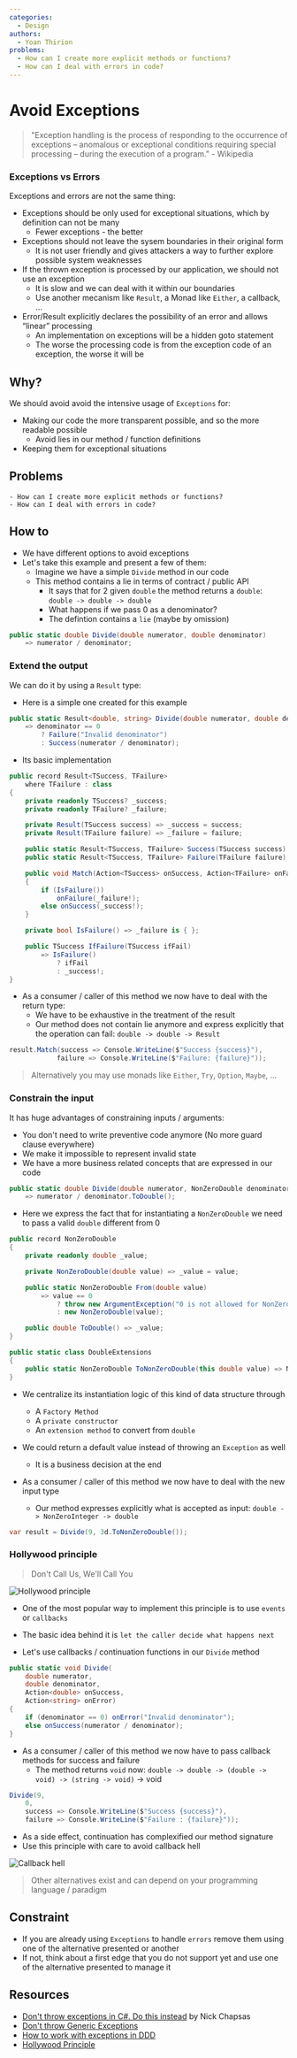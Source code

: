 ```yaml
---
categories:
  - Design
authors:
  - Yoan Thirion
problems:
  - How can I create more explicit methods or functions?
  - How can I deal with errors in code?
---
```


# Avoid Exceptions

> "Exception handling is the process of responding to the occurrence of exceptions – anomalous or exceptional conditions requiring special processing – during the execution of a program." - Wikipedia

### Exceptions vs Errors

Exceptions and errors are not the same thing:

- Exceptions should be only used for exceptional situations, which by definition can not be many
  - Fewer exceptions - the better
- Exceptions should not leave the sysem boundaries in their original form
  - It is not user friendly and gives attackers a way to further explore possible system weaknesses
- If the thrown exception is processed by our application, we should not use an exception
  - It is slow and we can deal with it within our boundaries
  - Use another mecanism like `Result`, a Monad like `Either`, a callback, ...
- Error/Result explicitly declares the possibility of an error and allows “linear” processing
  - An implementation on exceptions will be a hidden goto statement
  - The worse the processing code is from the exception code of an exception, the worse it will be

## Why?

We should avoid avoid the intensive usage of `Exceptions` for:

- Making our code the more transparent possible, and so the more readable possible
  - Avoid lies in our method / function definitions
- Keeping them for exceptional situations

## Problems

    - How can I create more explicit methods or functions?
    - How can I deal with errors in code?

## How to

- We have different options to avoid exceptions
- Let's take this example and present a few of them:
  - Imagine we have a simple `Divide` method in our code
  - This method contains a lie in terms of contract / public API
    - It says that for 2 given `double` the method returns a `double`: `double -> double -> double`
    - What happens if we pass 0 as a denominator?
    - The defintion contains a `lie` (maybe by omission)

```csharp
public static double Divide(double numerator, double denominator)
    => numerator / denominator;
```

### Extend the output

We can do it by using a `Result` type:

- Here is a simple one created for this example

```csharp
public static Result<double, string> Divide(double numerator, double denominator)
    => denominator == 0
        ? Failure("Invalid denominator")
        : Success(numerator / denominator);
```

- Its basic implementation

```csharp
public record Result<TSuccess, TFailure>
    where TFailure : class
{
    private readonly TSuccess? _success;
    private readonly TFailure? _failure;

    private Result(TSuccess success) => _success = success;
    private Result(TFailure failure) => _failure = failure;

    public static Result<TSuccess, TFailure> Success(TSuccess success) => new(success);
    public static Result<TSuccess, TFailure> Failure(TFailure failure) => new(failure);

    public void Match(Action<TSuccess> onSuccess, Action<TFailure> onFailure)
    {
        if (IsFailure())
            onFailure(_failure!);
        else onSuccess(_success!);
    }

    private bool IsFailure() => _failure is { };

    public TSuccess IfFailure(TSuccess ifFail)
        => IsFailure()
            ? ifFail
            : _success!;
}
```

- As a consumer / caller of this method we now have to deal with the return type:
  - We have to be exhaustive in the treatment of the result
  - Our method does not contain lie anymore and express explicitly that the operation can fail: `double -> double -> Result`

```csharp
result.Match(success => Console.WriteLine($"Success {success}"),
            failure => Console.WriteLine($"Failure: {failure}"));
```

> Alternatively you may use monads like `Either`, `Try`, `Option`, `Maybe`, ...

### Constrain the input

It has huge advantages of constraining inputs / arguments:

- You don't need to write preventive code anymore (No more guard clause everywhere)
- We make it impossible to represent invalid state
- We have a more business related concepts that are expressed in our code

```csharp
public static double Divide(double numerator, NonZeroDouble denominator)
    => numerator / denominator.ToDouble();
```

- Here we express the fact that for instantiating a `NonZeroDouble` we need to pass a valid `double` different from 0

```csharp
public record NonZeroDouble
{
    private readonly double _value;

    private NonZeroDouble(double value) => _value = value;

    public static NonZeroDouble From(double value)
        => value == 0
            ? throw new ArgumentException("0 is not allowed for NonZeroDouble")
            : new NonZeroDouble(value);

    public double ToDouble() => _value;
}

public static class DoubleExtensions
{
    public static NonZeroDouble ToNonZeroDouble(this double value) => NonZeroDouble.From(value);
}
```

- We centralize its instantiation logic of this kind of data structure through
  - A `Factory Method`
  - A `private constructor`
  - An `extension method` to convert from `double`
- We could return a default value instead of throwing an `Exception` as well

  - It is a business decision at the end

- As a consumer / caller of this method we now have to deal with the new input type
  - Our method expresses explicitly what is accepted as input: `double -> NonZeroInteger -> double`

```csharp
var result = Divide(9, 3d.ToNonZeroDouble());
```

### Hollywood principle

> Don't Call Us, We'll Call You

![Hollywood principle](/images/hollywood-principle.webp)

- One of the most popular way to implement this principle is to use `events` or `callbacks`
- The basic idea behind it is `let the caller decide what happens next`

- Let's use callbacks / continuation functions in our `Divide` method

```csharp
public static void Divide(
    double numerator,
    double denominator,
    Action<double> onSuccess,
    Action<string> onError)
{
    if (denominator == 0) onError("Invalid denominator");
    else onSuccess(numerator / denominator);
}
```

- As a consumer / caller of this method we now have to pass callback methods for success and failure
  - The method returns `void` now: `double -> double -> (double -> void) -> (string -> void)` -> void

```csharp
Divide(9,
    0,
    success => Console.WriteLine($"Success {success}"),
    failure => Console.WriteLine($"Failure : {failure}"));
```

- As a side effect, continuation has complexified our method signature
- Use this principle with care to avoid callback hell

![Callback hell](/images/callback-hell.webp)

> Other alternatives exist and can depend on your programming language / paradigm

## Constraint

- If you are already using `Exceptions` to handle `errors` remove them using one of the alternative presented or another
- If not, think about a first edge that you do not support yet and use one of the alternative presented to manage it

## Resources

- [Don't throw exceptions in C#. Do this instead](https://youtu.be/a1ye9eGTB98) by Nick Chapsas
- [Don't throw Generic Exceptions](https://wiki.c2.com/?DontThrowGenericExceptions)
- [How to work with exceptions in DDD](https://sudonull.com/post/7531-How-to-work-with-exceptions-in-DDD)
- [Hollywood Principle](https://wiki.c2.com/?HollywoodPrinciple)
